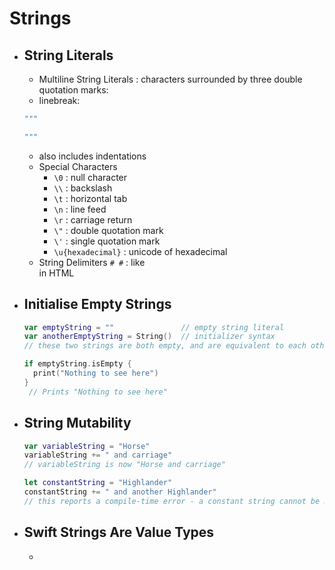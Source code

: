 # Strings
* ## String Literals
  * Multiline String Literals : characters surrounded by three double quotation marks:
  * linebreak: 
   ```swift
   """

   """
   ```
  * also includes indentations
  * Special Characters
    * `\0` : null character
    * `\\` : backslash
    * `\t` : horizontal tab
    * `\n` : line feed
    * `\r` : carriage return
    * `\"` : double quotation mark
    * `\'` : single quotation mark
    * `\u{hexadecimal}` : unicode of hexadecimal
  * String Delimiters `# #` : like <div></div> in HTML
    
* ## Initialise Empty Strings    
  ```swift
  var emptyString = ""               // empty string literal
  var anotherEmptyString = String()  // initializer syntax
  // these two strings are both empty, and are equivalent to each other   

  if emptyString.isEmpty {
    print("Nothing to see here")
  }
   // Prints "Nothing to see here"
  ```
* ## String Mutability
  ```swift
  var variableString = "Horse"
  variableString += " and carriage"
  // variableString is now "Horse and carriage"

  let constantString = "Highlander"
  constantString += " and another Highlander"
  // this reports a compile-time error - a constant string cannot be modified
  ```
* ## Swift Strings Are Value Types
  * 

